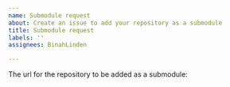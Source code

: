 ```yaml
---
name: Submodule request
about: Create an issue to add your repository as a submodule
title: Submodule request
labels: ''
assignees: BinahLinden

---
```


The url for the repository to be added as a submodule:

